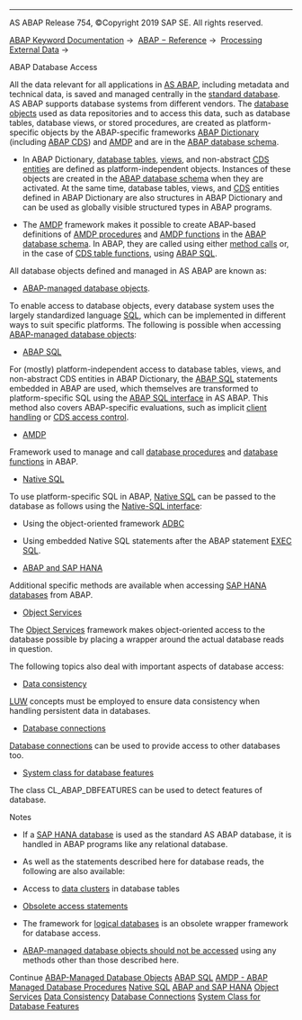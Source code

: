   

* * *

AS ABAP Release 754, ©Copyright 2019 SAP SE. All rights reserved.

[ABAP Keyword Documentation](javascript:call_link\('abenabap.htm'\)) →  [ABAP − Reference](javascript:call_link\('abenabap_reference.htm'\)) →  [Processing External Data](javascript:call_link\('abenabap_language_external_data.htm'\)) → 

ABAP Database Access

All the data relevant for all applications in [AS ABAP](javascript:call_link\('abensap_nw_abap_glosry.htm'\) "Glossary Entry"), including metadata and technical data, is saved and managed centrally in the [standard database](javascript:call_link\('abenstandard_db_glosry.htm'\) "Glossary Entry"). AS ABAP supports database systems from different vendors. The [database objects](javascript:call_link\('abendb_object_glosry.htm'\) "Glossary Entry") used as data repositories and to access this data, such as database tables, database views, or stored procedures, are created as platform-specific objects by the ABAP-specific frameworks [ABAP Dictionary](javascript:call_link\('abenabap_dictionary_glosry.htm'\) "Glossary Entry") (including [ABAP CDS](javascript:call_link\('abenabap_cds_glosry.htm'\) "Glossary Entry")) and [AMDP](javascript:call_link\('abenamdp_glosry.htm'\) "Glossary Entry") and are in the [ABAP database schema](javascript:call_link\('abenabap_db_schema_glosry.htm'\) "Glossary Entry").

-   In ABAP Dictionary, [database tables](javascript:call_link\('abenddic_database_tables.htm'\)), [views](javascript:call_link\('abenddic_views.htm'\)), and non-abstract [CDS entities](javascript:call_link\('abenddic_cds_entities.htm'\)) are defined as platform-independent objects. Instances of these objects are created in the [ABAP database schema](javascript:call_link\('abenabap_db_schema_glosry.htm'\) "Glossary Entry") when they are activated. At the same time, database tables, views, and [CDS](javascript:call_link\('abenddic_structures.htm'\)) entities defined in ABAP Dictionary are also structures in ABAP Dictionary and can be used as globally visible structured types in ABAP programs.

-   The [AMDP](javascript:call_link\('abenamdp_glosry.htm'\) "Glossary Entry") framework makes it possible to create ABAP-based definitions of [AMDP procedures](javascript:call_link\('abenamdp_procedure_glosry.htm'\) "Glossary Entry") and [AMDP functions](javascript:call_link\('abenamdp_function_glosry.htm'\) "Glossary Entry") in the [ABAP database schema](javascript:call_link\('abenabap_db_schema_glosry.htm'\) "Glossary Entry"). In ABAP, they are called using either [method calls](javascript:call_link\('abenmethod_calls.htm'\)) or, in the case of [CDS table functions](javascript:call_link\('abencds_table_function_glosry.htm'\) "Glossary Entry"), using [ABAP SQL](javascript:call_link\('abenopen_sql_glosry.htm'\) "Glossary Entry").

All database objects defined and managed in AS ABAP are known as:

-   [ABAP-managed database objects](javascript:call_link\('abenabap_managed_db_objects.htm'\)).

To enable access to database objects, every database system uses the largely standardized language [SQL](javascript:call_link\('abensql_glosry.htm'\) "Glossary Entry"), which can be implemented in different ways to suit specific platforms. The following is possible when accessing [ABAP-managed database objects](javascript:call_link\('abenabap_managed_db_object_glosry.htm'\) "Glossary Entry"):

-   [ABAP SQL](javascript:call_link\('abenopensql.htm'\))

For (mostly) platform-independent access to database tables, views, and non-abstract CDS entities in ABAP Dictionary, the [ABAP SQL](javascript:call_link\('abenopen_sql_glosry.htm'\) "Glossary Entry") statements embedded in ABAP are used, which themselves are transformed to platform-specific SQL using the [ABAP SQL interface](javascript:call_link\('abenopen_sql_interface_glosry.htm'\) "Glossary Entry") in AS ABAP. This method also covers ABAP-specific evaluations, such as implicit [client handling](javascript:call_link\('abenclient_handling_glosry.htm'\) "Glossary Entry") or [CDS access control](javascript:call_link\('abencds_access_control_glosry.htm'\) "Glossary Entry").

-   [AMDP](javascript:call_link\('abenamdp.htm'\))

Framework used to manage and call [database procedures](javascript:call_link\('abendatabase_procedure_glosry.htm'\) "Glossary Entry") and [database functions](javascript:call_link\('abendatabase_function_glosry.htm'\) "Glossary Entry") in ABAP.

-   [Native SQL](javascript:call_link\('abennative_sql.htm'\))

To use platform-specific SQL in ABAP, [Native SQL](javascript:call_link\('abennative_sql_glosry.htm'\) "Glossary Entry") can be passed to the database as follows using the [Native-SQL interface](javascript:call_link\('abennative_sql_interface_glosry.htm'\) "Glossary Entry"):

-   Using the object-oriented framework [ADBC](javascript:call_link\('abenadbc_glosry.htm'\) "Glossary Entry")

-   Using embedded Native SQL statements after the ABAP statement [EXEC SQL](javascript:call_link\('abapexec.htm'\)).

-   [ABAP and SAP HANA](javascript:call_link\('abenabap_hana.htm'\))

Additional specific methods are available when accessing [SAP HANA databases](javascript:call_link\('abenhana_database_glosry.htm'\) "Glossary Entry") from ABAP.

-   [Object Services](javascript:call_link\('abenabap_object_services.htm'\))

The [Object Services](javascript:call_link\('abenobject_services_glosry.htm'\) "Glossary Entry") framework makes object-oriented access to the database possible by placing a wrapper around the actual database reads in question.

The following topics also deal with important aspects of database access:

-   [Data consistency](javascript:call_link\('abentransaction.htm'\))

[LUW](javascript:call_link\('abenluw_glosry.htm'\) "Glossary Entry") concepts must be employed to ensure data consistency when handling persistent data in databases.

-   [Database connections](javascript:call_link\('abenopensql_multiconnect.htm'\))

[Database connections](javascript:call_link\('abendatabase_connection_glosry.htm'\) "Glossary Entry") can be used to provide access to other databases too.

-   [System class for database features](javascript:call_link\('abencl_abap_dbfeatures.htm'\))

The class CL\_ABAP\_DBFEATURES can be used to detect features of database.

Notes

-   If a [SAP HANA database](javascript:call_link\('abenhana_database_glosry.htm'\) "Glossary Entry") is used as the standard AS ABAP database, it is handled in ABAP programs like any relational database.

-   As well as the statements described here for database reads, the following are also available:

-   Access to [data clusters](javascript:call_link\('abendata_cluster.htm'\)) in database tables

-   [Obsolete access statements](javascript:call_link\('abendb_access_obsolete.htm'\))

-   The framework for [logical databases](javascript:call_link\('abenldb.htm'\)) is an obsolete wrapper framework for database access.

-   [ABAP-managed database objects should not be accessed](javascript:call_link\('abendatabase_access_recomm.htm'\)) using any methods other than those described here.

Continue
[ABAP-Managed Database Objects](javascript:call_link\('abenabap_managed_db_objects.htm'\))
[ABAP SQL](javascript:call_link\('abenopensql.htm'\))
[AMDP - ABAP Managed Database Procedures](javascript:call_link\('abenamdp.htm'\))
[Native SQL](javascript:call_link\('abennative_sql.htm'\))
[ABAP and SAP HANA](javascript:call_link\('abenabap_hana.htm'\))
[Object Services](javascript:call_link\('abenabap_object_services.htm'\))
[Data Consistency](javascript:call_link\('abentransaction.htm'\))
[Database Connections](javascript:call_link\('abenopensql_multiconnect.htm'\))
[System Class for Database Features](javascript:call_link\('abencl_abap_dbfeatures.htm'\))